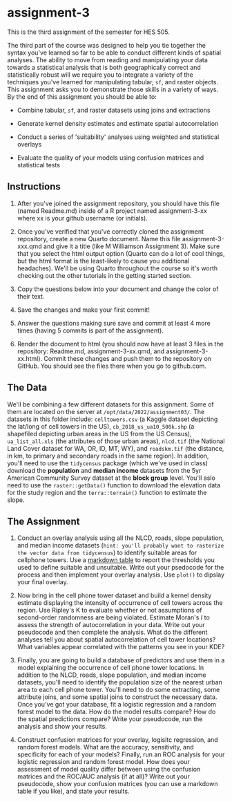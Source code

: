 # assignment-3
This is the third assignment of the semester for HES 505.

The third part of the course was designed to help you tie together the syntax you've learned so far to be able to conduct different kinds of spatial analyses. The ability to move from reading and manipulating your data towards a statistical analysis that is both geographically correct and statistically robust will we require you to integrate a variety of the techniques you've learned for manipulating tabular, `sf`, and raster objects. This assignment asks you to demonstrate those skills in a variety of ways. By the end of this assignment you should be able to:

* Combine tabular, `sf`, and raster datasets using joins and extractions

* Generate kernel density estimates and estimate spatial autocorrelation

* Conduct a series of 'suitability' analyses using weighted and statistical overlays

* Evaluate the quality of your models using confusion matrices and statistical tests

## Instructions

1. After you've joined the assignment repository, you should have this file (named Readme.md) inside of a R project named assignment-3-xx where xx is your github username (or initials).

2. Once you've verified that you've correctly cloned the assignment repository, create a new Quarto document. Name this file assignment-3-xxx.qmd and give it a title (like M Williamson Assignment 3). Make sure that you select the html output option (Quarto can do a lot of cool things, but the html format is the least-likely to cause you additional headaches). We'll be using Quarto throughout the course so it's worth checking out the other tutorials in the getting started section.

3. Copy the questions below into your document and change the color of their text.

4. Save the changes and make your first commit!

5. Answer the questions making sure save and commit at least 4 more times (having 5 commits is part of the assignment).

6. Render the document to html (you should now have at least 3 files in the repository: Readme.md, assignment-3-xx.qmd, and assignment-3-xx.html). Commit these changes and push them to the repository on GitHub. You should see the files there when you go to github.com.

## The Data

We'll be combining a few different datasets for this assignment. Some of them are located on the server at `/opt/data/2022/assignment03/`. The datasets in this folder include: `celltowers.csv` (a Kaggle dataset depicting the lat/long of cell towers in the US), `cb_2018_us_ua10_500k.shp` (a shapefiled depicting urban areas in the US from the US Census), `ua_list_all.xls` (the attributes of those urban areas), `nlcd.tif` (the National Land Cover dataset for WA, OR, ID, MT, WY), and `roadskm.tif` (the distance, in km, to primary and secondary roads in the same region). In addition, you'll need to use the `tidycensus` package (which we've used in class) download the __population__ and __median income__ datasets from the 5yr American Community Survey dataset at the __block group__ level. You'll aslo need to use the `raster::getData()` function to download the elevation data for the study region and the `terra::terrain()` function to estimate the slope.

## The Assignment

1. Conduct an overlay analysis using all the NLCD, roads, slope population, and median income datasets (`hint: you'll probably want to rasterize the vector data from tidycensus`) to identify suitable areas for cellphone towers. Use a [markdown table](https://www.markdownguide.org/extended-syntax/) to report the thresholds you used to define suitable and unsuitable. Write out your psedocode for the process and then implement your overlay analysis. Use `plot()` to dipslay your final overlay.

2. Now bring in the cell phone tower dataset and build a kernel density estimate displaying the intensity of occurrence of cell towers across the region. Use Ripley's K to evaluate whether or not assumptions of second-order randomness are being violated. Estimate Moran's _I_ to assess the strength of autocorrelation in your data.  Write out your pseudocode and then complete the analysis. What do the different analyses tell you about spatial autocorrelation of cell tower locations? What variables appear correlated with the patterns you see in your KDE?

3. Finally, you are going to build a database of predictors and use them in a model explaining the occurrence of cell phone tower locations. In addition to the NLCD, roads, slope population, and median income datasets, you'll need to identify the population size of the nearest urban area to each cell phone tower. You'll need to do some extracting, some attribute joins, and some spatial joins to construct the necessary data. Once you've got your database, fit a logistic regression and a random forest model to the data. How do the model results compare? How do the spatial predictions compare? Write your pseudocode, run the analysis and show your results.

4. Construct confusion matrices for your overlay, logisitc regression, and random forest models. What are the accuracy, sensitivity, and specificity for each of your models? Finally, run an ROC analysis for your logistic regression and random forest model. How does your assessment of model quality differ between using the confusion matrices and the ROC/AUC analysis (if at all)? Write out your pseudocode, show your confusion matrices (you can use a markdown table if you like), and state your results. 
